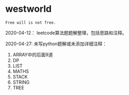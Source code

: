 # westworld
`Free will is not free.`

2020-04-12：
leetcode算法题题解整理，包括思路和注释。

2020-04-27:
未写python题解或未添加详细注释：
1. ARRAY中的后面9道
2. DP
3. LIST
4. MATHS
5. STACK
6. STRING
7. TREE